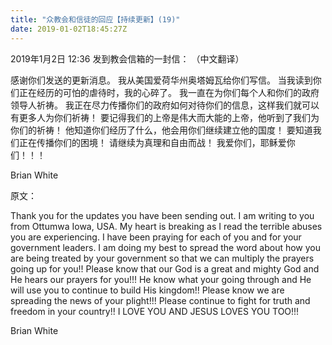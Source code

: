 ```yaml
---
title: "众教会和信徒的回应【持续更新】(19)"
date: 2019-01-02T18:45:27Z
---
```


2019年1月2日 12:36 
发到教会信箱的一封信：
（中文翻译）

感谢你们发送的更新消息。 我从美国爱荷华州奥塔姆瓦给你们写信。 当我读到你们正在经历的可怕的虐待时，我的心碎了。 我一直在为你们每个人和你们的政府领导人祈祷。 我正在尽力传播你们的政府如何对待你们的信息，这样我们就可以有更多人为你们祈祷！ 要记得我们的上帝是伟大而大能的上帝，他听到了我们为你们的祈祷！ 他知道你们经历了什么，他会用你们继续建立他的国度！ 要知道我们正在传播你们的困境！ 请继续为真理和自由而战！ 我爱你们，耶稣爱你们！！！

Brian White

原文：   

Thank you for the updates you have been sending out.  I am writing to you from Ottumwa Iowa, USA.    My heart is breaking as I read the terrible abuses you are experiencing.   I have been praying for each of you and for your government leaders.   I am doing my best to spread the word about how you are being treated by your government so that we can multiply the prayers going up for you!!  Please know that our God is a great and mighty God and He hears our prayers for you!!! He know what your going through and He will use you to continue to build His kingdom!!   Please know we are spreading the news of your plight!!!   Please continue to fight for truth and freedom in your country!!  I LOVE YOU AND JESUS LOVES YOU TOO!!!

Brian White
